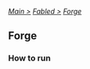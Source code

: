 [*Main >*](https://github.com/PowerofMoll/Mining-Timing---A-fancreation-to-Blood-on-the-Clocktower/blob/main/README.md)
[_Fabled >_](https://github.com/PowerofMoll/Mining-Timing---A-fancreation-to-Blood-on-the-Clocktower/blob/main/Fabled/README.md)
[_Forge_](https://github.com/PowerofMoll/Mining-Timing---A-fancreation-to-Blood-on-the-Clocktower/blob/main/Fabled/Forge/README.md)

## Forge


### How to run
